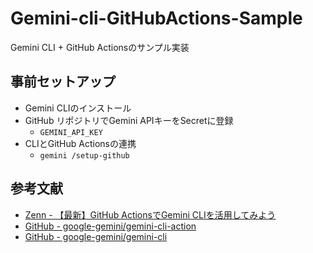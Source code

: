 # Gemini-cli-GitHubActions-Sample
Gemini CLI + GitHub Actionsのサンプル実装

## 事前セットアップ

- Gemini CLIのインストール
- GitHub リポジトリでGemini APIキーをSecretに登録
  - `GEMINI_API_KEY`
- CLIとGitHub Actionsの連携
  - `gemini /setup-github`

## 参考文献
- [Zenn - 【最新】GitHub ActionsでGemini CLIを活用してみよう](https://zenn.dev/makumaaku/articles/15f56ac617a3af)
- [GitHub - google-gemini/gemini-cli-action](https://github.com/google-gemini/gemini-cli-action)
- [GitHub - google-gemini/gemini-cli](https://github.com/google-gemini/gemini-cli)
